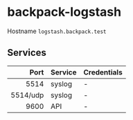# backpack-logstash

Hostname `logstash.backpack.test`

## Services

| Port | Service | Credentials
| ---: | ------- | -----------
| 5514 | syslog | -
| 5514/udp | syslog | -
| 9600 | API | -
